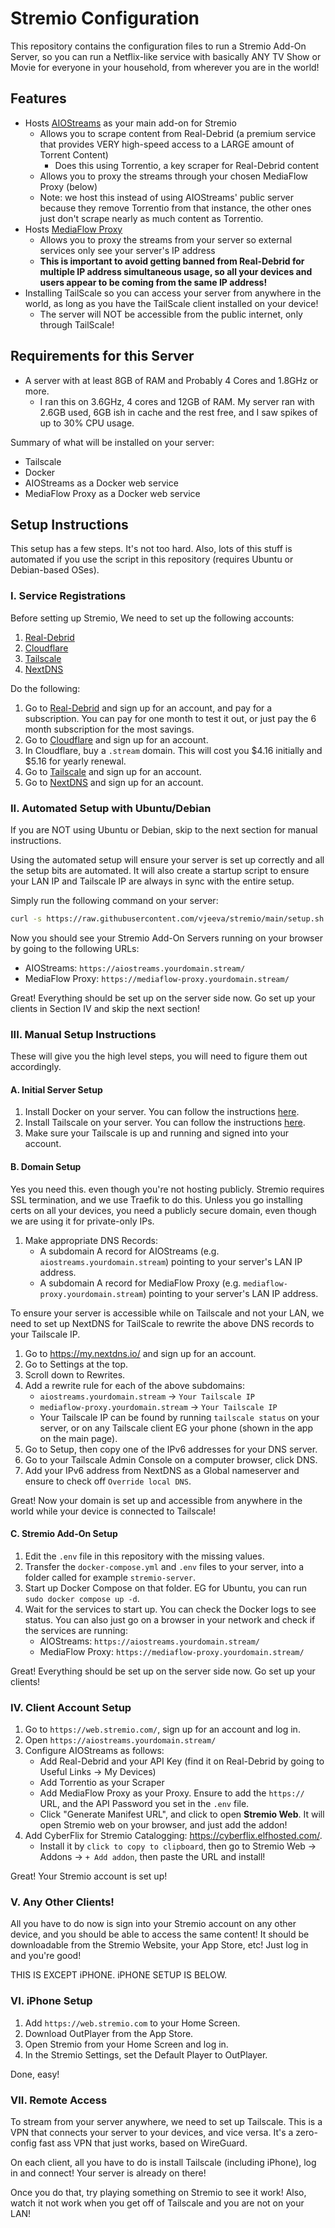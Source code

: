# Stremio Configuration

This repository contains the configuration files to run a Stremio Add-On Server, so you can run a Netflix-like service with basically ANY TV Show or Movie for everyone in your household, from wherever you are in the world!

## Features

- Hosts [AIOStreams](https://github.com/Viren070/AIOStreams) as your main add-on for Stremio
    - Allows you to scrape content from Real-Debrid (a premium service that provides VERY high-speed access to a LARGE amount of Torrent Content)
        - Does this using Torrentio, a key scraper for Real-Debrid content
    - Allows you to proxy the streams through your chosen MediaFlow Proxy (below)
    - Note: we host this instead of using AIOStreams' public server because they remove Torrentio from that instance, the other ones just don't scrape nearly as much content as Torrentio.
- Hosts [MediaFlow Proxy](https://github.com/mhdzumair/mediaflow-proxy)
    - Allows you to proxy the streams from your server so external services only see your server's IP address
    - **This is important to avoid getting banned from Real-Debrid for multiple IP address simultaneous usage, so all your devices and users appear to be coming from the same IP address!**
- Installing TailScale so you can access your server from anywhere in the world, as long as you have the TailScale client installed on your device!
    - The server will NOT be accessible from the public internet, only through TailScale!

## Requirements for this Server

- A server with at least 8GB of RAM and Probably 4 Cores and 1.8GHz or more.
    - I ran this on 3.6GHz, 4 cores and 12GB of RAM. My server ran with 2.6GB used, 6GB ish in cache and the rest free, and I saw spikes of up to 30% CPU usage.

Summary of what will be installed on your server:
- Tailscale
- Docker
- AIOStreams as a Docker web service
- MediaFlow Proxy as a Docker web service

## Setup Instructions

This setup has a few steps. It's not too hard. Also, lots of this stuff is automated if you use the script in this repository (requires Ubuntu or Debian-based OSes).

### I. Service Registrations

Before setting up Stremio, We need to set up the following accounts:
1. [Real-Debrid](https://real-debrid.com/)
3. [Cloudflare](https://cloudflare.com/)
2. [Tailscale](https://tailscale.com/)
4. [NextDNS](https://nextdns.io/)

Do the following:
1. Go to [Real-Debrid](https://real-debrid.com/) and sign up for an account, and pay for a subscription. You can pay for one month to test it out, or just pay the 6 month subscription for the most savings.
2. Go to [Cloudflare](https://cloudflare.com/) and sign up for an account.
3. In Cloudflare, buy a `.stream` domain. This will cost you $4.16 initially and $5.16 for yearly renewal.
4. Go to [Tailscale](https://tailscale.com/) and sign up for an account.
5. Go to [NextDNS](https://nextdns.io/) and sign up for an account.

### II. Automated Setup with Ubuntu/Debian

If you are NOT using Ubuntu or Debian, skip to the next section for manual instructions.

Using the automated setup will ensure your server is set up correctly and all the setup bits are automated. It will also create a startup script to ensure your LAN IP and Tailscale IP are always in sync with the entire setup.

Simply run the following command on your server:

```bash
curl -s https://raw.githubusercontent.com/vjeeva/stremio/main/setup.sh > setup.sh && chmod +x setup.sh && ./setup.sh
```

Now you should see your Stremio Add-On Servers running on your browser by going to the following URLs:
- AIOStreams: `https://aiostreams.yourdomain.stream/`
- MediaFlow Proxy: `https://mediaflow-proxy.yourdomain.stream/`

Great! Everything should be set up on the server side now. Go set up your clients in Section IV and skip the next section!

### III. Manual Setup Instructions

These will give you the high level steps, you will need to figure them out accordingly.

#### A. Initial Server Setup

1. Install Docker on your server. You can follow the instructions [here](https://docs.docker.com/engine/install/).
2. Install Tailscale on your server. You can follow the instructions [here](https://tailscale.com/download/).
3. Make sure your Tailscale is up and running and signed into your account.

#### B. Domain Setup

Yes you need this. even though you're not hosting publicly. Stremio requires SSL termination, and we use Traefik to do this. Unless you go installing certs on all your devices, you need a publicly secure domain, even though we are using it for private-only IPs.

1. Make appropriate DNS Records:
    - A subdomain A record for AIOStreams (e.g. `aiostreams.yourdomain.stream`) pointing to your server's LAN IP address.
    - A subdomain A record for MediaFlow Proxy (e.g. `mediaflow-proxy.yourdomain.stream`) pointing to your server's LAN IP address.

To ensure your server is accessible while on Tailscale and not your LAN, we need to set up NextDNS for TailScale to rewrite the above DNS records to your Tailscale IP.

1. Go to https://my.nextdns.io/ and sign up for an account.
2. Go to Settings at the top.
3. Scroll down to Rewrites.
4. Add a rewrite rule for each of the above subdomains:
    - `aiostreams.yourdomain.stream` -> `Your Tailscale IP`
    - `mediaflow-proxy.yourdomain.stream` -> `Your Tailscale IP`
    - Your Tailscale IP can be found by running `tailscale status` on your server, or on any Tailscale client EG your phone (shown in the app on the main page).
5. Go to Setup, then copy one of the IPv6 addresses for your DNS server.
6. Go to your Tailscale Admin Console on a computer browser, click DNS.
7. Add your IPv6 address from NextDNS as a Global nameserver and ensure to check off `Override local DNS`.

Great! Now your domain is set up and accessible from anywhere in the world while your device is connected to Tailscale!

#### C. Stremio Add-On Setup

1. Edit the `.env` file in this repository with the missing values.
2. Transfer the `docker-compose.yml` and `.env` files to your server, into a folder called for example `stremio-server`.
3. Start up Docker Compose on that folder. EG for Ubuntu, you can run `sudo docker compose up -d`.
4. Wait for the services to start up. You can check the Docker logs to see status. You can also just go on a browser in your network and check if the services are running:
    - AIOStreams: `https://aiostreams.yourdomain.stream/`
    - MediaFlow Proxy: `https://mediaflow-proxy.yourdomain.stream/`

Great! Everything should be set up on the server side now. Go set up your clients!

### IV. Client Account Setup

1. Go to `https://web.stremio.com/`, sign up for an account and log in.
2. Open `https://aiostreams.yourdomain.stream/`
3. Configure AIOStreams as follows:
    - Add Real-Debrid and your API Key (find it on Real-Debrid by going to Useful Links -> My Devices)
    - Add Torrentio as your Scraper
    - Add MediaFlow Proxy as your Proxy. Ensure to add the `https://` URL, and the API Password you set in the `.env` file.
    - Click "Generate Manifest URL", and click to open **Stremio Web**. It will open Stremio web on your browser, and just add the addon!
4. Add CyberFlix for Stremio Catalogging: https://cyberflix.elfhosted.com/.
    - Install it by `click to copy to clipboard`, then go to Stremio Web -> Addons -> `+ Add addon`, then paste the URL and install!

Great! Your Stremio account is set up!

### V. Any Other Clients!

All you have to do now is sign into your Stremio account on any other device, and you should be able to access the same content! It should be downloadable from the Stremio Website, your App Store, etc! Just log in and you're good!

THIS IS EXCEPT iPHONE. iPHONE SETUP IS BELOW.

### VI. iPhone Setup

1. Add `https://web.stremio.com` to your Home Screen.
2. Download OutPlayer from the App Store.
3. Open Stremio from your Home Screen and log in.
4. In the Stremio Settings, set the Default Player to OutPlayer.

Done, easy!

### VII. Remote Access

To stream from your server anywhere, we need to set up Tailscale. This is a VPN that connects your server to your devices, and vice versa. It's a zero-config fast ass VPN that just works, based on WireGuard.

On each client, all you have to do is install Tailscale (including iPhone), log in and connect! Your server is already on there!

Once you do that, try playing something on Stremio to see it work! Also, watch it not work when you get off of Tailscale and you are not on your LAN!

